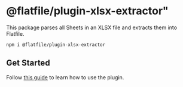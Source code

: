 # @flatfile/plugin-xlsx-extractor"

This package parses all Sheets in an XLSX file and extracts them into Flatfile.

`npm i @flatfile/plugin-xlsx-extractor`

## Get Started

Follow [this guide](https://flatfile.com/docs/plugins/extractors/xlsx-extractor) to learn how to use the plugin.